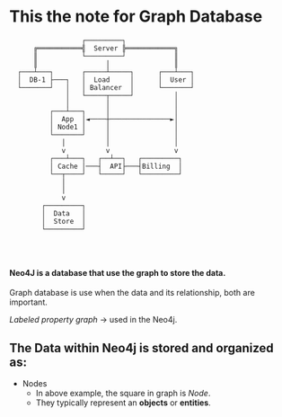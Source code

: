# This the note for Graph Database
``` 
                  ┌─────────┐
      ╔═══════════╣  Server ╠════════════╗
      ║           └─────────┘            ║
      ║                 │                ║
  ┌───┴───┐       ┌─────┴─────┐      ┌───┴───┐
  │  DB-1 ├───┐   │  Load     │      │  User │
  └───────┘   │   │ Balancer  │      └───────┘
              │   └─────┬─────┘          │
              │         │                │
          ┌───┴───┐     │                │
          │  App  │◄────┼───────────────►│
          │ Node1 │     │                │
          └───────┘     │                │
             │          │                │
             v          v                v
          ┌───┴───┐   ┌──┴──┐   ┌─────────┐
          │ Cache │───┤  API├───┤Billing  │
          └──┬────┘   └─────┘   └─────────┘
             │
             │
             v
        ┌─────────┐
        │  Data   │
        │  Store  │
        └─────────┘




```
#### Neo4J is a database that use the graph to store the data.

Graph database is use when the data and its relationship, both are important.

*Labeled property graph* -> used in the Neo4j.

## The Data within Neo4j is stored and organized as:

- Nodes
  - In above example, the square in graph is *Node*.
  - They typically represent an **objects** or **entities**.  

